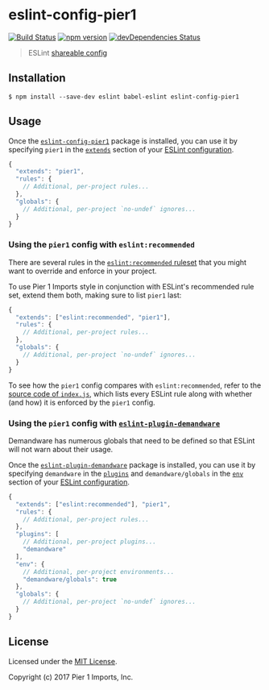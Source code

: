 # eslint-config-pier1

[![Build Status](https://travis-ci.org/pier1/eslint-config-pier1.svg?branch=master)](https://travis-ci.org/pier1/eslint-config-pier1)
[![npm version](https://img.shields.io/npm/v/bootstrap.svg)](https://www.npmjs.com/package/eslint-config-pier1)
[![devDependencies Status](https://david-dm.org/ariyalabs/eslint-plugin-demandware/dev-status.svg)](https://david-dm.org/pier1/eslint-config-pier1?type=dev)

> ESLint [shareable config](http://eslint.org/docs/developer-guide/shareable-configs.html)


## Installation

```
$ npm install --save-dev eslint babel-eslint eslint-config-pier1
```


## Usage

Once the [`eslint-config-pier1`](http://github.com/Pier1/eslint-config-pier1) package is installed, you can use it by specifying `pier1` in the [`extends`](http://eslint.org/docs/user-guide/configuring#extending-configuration-files) section of your [ESLint configuration](http://eslint.org/docs/user-guide/configuring).

```js
{
  "extends": "pier1",
  "rules": {
    // Additional, per-project rules...
  },
  "globals": {
    // Additional, per-project `no-undef` ignores...
  }
}
```

### Using the `pier1` config with `eslint:recommended`

There are several rules in the [`eslint:recommended` ruleset](http://eslint.org/docs/rules/) that you might want to override and enforce in your project.

To use Pier 1 Imports style in conjunction with ESLint's recommended rule set, extend them both, making sure to list `pier1` last:

```js
{
  "extends": ["eslint:recommended", "pier1"],
  "rules": {
    // Additional, per-project rules...
  },
  "globals": {
    // Additional, per-project `no-undef` ignores...
  }
}
```

To see how the `pier1` config compares with `eslint:recommended`, refer to the [source code of `index.js`](https://github.com/pier1/eslint-config-pier1/blob/master/index.js), which lists every ESLint rule along with whether (and how) it is enforced by the `pier1` config.

### Using the `pier1` config with [`eslint-plugin-demandware`](http://github.com/ariyalabs/eslint-plugin-demandware)

Demandware has numerous globals that need to be defined so that ESLint will not warn about their usage.

Once the [`eslint-plugin-demandware`](http://github.com/ariyalabs/eslint-plugin-demandware) package is installed, you can use it by specifying `demandware` in the [`plugins`](http://eslint.org/docs/user-guide/configuring#configuring-plugins) and `demandware/globals` in the [`env`](http://eslint.org/docs/user-guide/configuring#specifying-environments) section of your [ESLint configuration](http://eslint.org/docs/user-guide/configuring).

```js
{
  "extends": ["eslint:recommended"], "pier1",
  "rules": {
    // Additional, per-project rules...
  },
  "plugins": [
    // Additional, per-project plugins...
    "demandware"
  ],
  "env": {
    // Additional, per-project environments...
    "demandware/globals": true
  },
  "globals": {
    // Additional, per-project `no-undef` ignores...
  }
}
```

## License

Licensed under the [MIT License](LICENSE).

Copyright (c) 2017 Pier 1 Imports, Inc.

